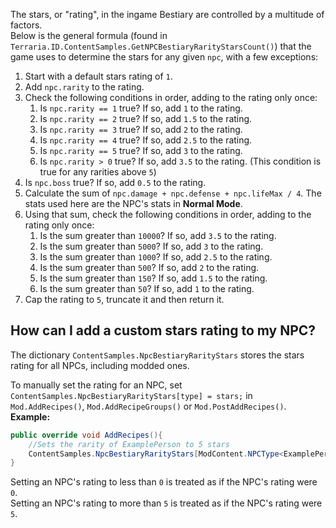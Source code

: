 The stars, or "rating", in the ingame Bestiary are controlled by a multitude of factors.  
Below is the general formula (found in `Terraria.ID.ContentSamples.GetNPCBestiaryRarityStarsCount()`) that the game uses to determine the stars for any given `npc`, with a few exceptions:

1. Start with a default stars rating of `1`.
2. Add `npc.rarity` to the rating.
3. Check the following conditions in order, adding to the rating only once:
    1. Is `npc.rarity == 1` true?  If so, add `1` to the rating.
    2. Is `npc.rarity == 2` true?  If so, add `1.5` to the rating.
    3. Is `npc.rarity == 3` true?  If so, add `2` to the rating.
    4. Is `npc.rarity == 4` true?  If so, add `2.5` to the rating.
    5. Is `npc.rarity == 5` true?  If so, add `3` to the rating.
    6. Is `npc.rarity > 0` true?  If so, add `3.5` to the rating. (This condition is true for any rarities above `5`)
4. Is `npc.boss` true?  If so, add `0.5` to the rating.
5. Calculate the sum of `npc.damage + npc.defense + npc.lifeMax / 4`.  The stats used here are the NPC's stats in **Normal Mode**.
6. Using that sum, check the following conditions in order, adding to the rating only once:
    1. Is the sum greater than `10000`?  If so, add `3.5` to the rating.
    2. Is the sum greater than `5000`?  If so, add `3` to the rating.
    3. Is the sum greater than `1000`?  If so, add `2.5` to the rating.
    4. Is the sum greater than `500`?  If so, add `2` to the rating.
    5. Is the sum greater than `150`?  If so, add `1.5` to the rating.
    6. Is the sum greater than `50`?  If so, add `1` to the rating.
7. Cap the rating to `5`, truncate it and then return it.

## How can I add a custom stars rating to my NPC?
The dictionary `ContentSamples.NpcBestiaryRarityStars` stores the stars rating for all NPCs, including modded ones.

To manually set the rating for an NPC, set `ContentSamples.NpcBestiaryRarityStars[type] = stars;` in `Mod.AddRecipes()`, `Mod.AddRecipeGroups()` or `Mod.PostAddRecipes()`.  
**Example:**
```cs
public override void AddRecipes(){
    //Sets the rarity of ExamplePerson to 5 stars
    ContentSamples.NpcBestiaryRarityStars[ModContent.NPCType<ExamplePerson>()] = 5;
}
```
Setting an NPC's rating to less than `0` is treated as if the NPC's rating were `0`.  
Setting an NPC's rating to more than `5` is treated as if the NPC's rating were `5`.